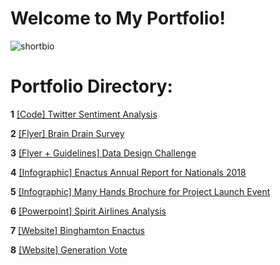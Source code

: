 # Welcome to My Portfolio! 

![shortbio](https://github.com/vwu15/images/blob/master/shortbio.png)

# Portfolio Directory:

**1**   [[Code] Twitter Sentiment Analysis](https://github.com/vwu15/cdfportfolio/blob/master/%5BCode%5D%20Twitter%20Sentiment%20Analysis)

**2**   [[Flyer] Brain Drain Survey](https://github.com/vwu15/cdfportfolio/blob/master/%5BFlyer%5D%20Brain%20Drain%20Survey.pdf)

**3**   [[Flyer + Guidelines] Data Design Challenge](https://github.com/vwu15/cdfportfolio/blob/master/%5BFlyer%20%2B%20Guidelines%5D%20Data%20Design%20Challenge.pdf)

**4**   [[Infographic] Enactus Annual Report for Nationals 2018](https://github.com/vwu15/cdfportfolio/blob/master/%5BInfographic%5D%20Enactus%20Annual%20Report%20for%20Nationals%202018.pdf)

**5**   [[Infographic] Many Hands Brochure for Project Launch Event](https://github.com/vwu15/cdfportfolio/blob/master/%5BInfographic%5D%20Many%20Hands%20Brochure%20for%20Project%20Launch%20Event.pdf)

**6**   [[Powerpoint] Spirit Airlines Analysis](https://github.com/vwu15/cdfportfolio/blob/master/%5BPowerpoint%5D%20Spirit%20Airlines%20Analysis.pdf)

**7**   [[Website] Binghamton Enactus](http://www.binghamtonenactus.com/)

**8**   [[Website] Generation Vote](https://www.genvote.org/)
